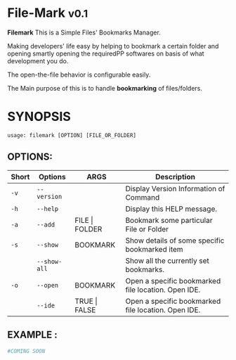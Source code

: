 # File-Mark <small>v0.1</small>

<b>Filemark</b> This is a Simple Files' Bookmarks Manager.

Making developers' life easy by helping to bookmark a certain folder and opening smartly opening the requiredPP softwares on basis of what development you do. 

The open-the-file behavior is configurable easily. 

The Main purpose of this is to handle <b>bookmarking</b> of files/folders. 

# SYNOPSIS

```shell
usage: filemark [OPTION] [FILE_OR_FOLDER]
```

## OPTIONS:

| Short |     Options       |        ARGS        |                         Description                          |
| ----- | ----------------- |--------------------| ------------------------------------------------------------ |
| `-v`  |   `--version`     |                    |  Display Version Information of Command<br>                  |
| `-h`  |   `--help`        |                    |  Display this HELP message.<br>                              |
| `-a`  |   `--add`         |    FILE \| FOLDER  |  Bookmark some particular File or Folder <br>                |
| `-s`  |   `--show`        |      BOOKMARK      |  Show details of some specific bookmarked item <br>          |
|       |   `--show-all`    |                    |  Show all the currently set bookmarks. <br>                  |
| `-o`  |   `--open`        |      BOOKMARK      |  Open a specific bookmarked file location. Open IDE. <br>    |
|       |   `--ide`         |    TRUE \| FALSE   |  Open a specific bookmarked file location. Open IDE. <br>    |

## EXAMPLE :

```python
#COMING SOON
```
